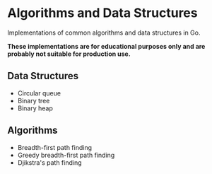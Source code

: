Algorithms and Data Structures
===============================

Implementations of common algorithms and data structures in Go.

**These implementations are for educational purposes only and are probably not suitable for production use.**


Data Structures
---------------

- Circular queue
- Binary tree
- Binary heap


Algorithms
----------

- Breadth-first path finding
- Greedy breadth-first path finding
- Djikstra's path finding
